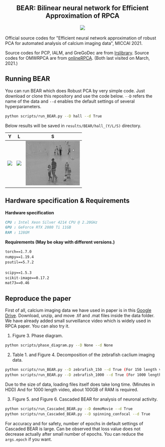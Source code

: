 <h2 align="center">BEAR: Bilinear neural network for Efficient Approximation of RPCA</h2>

<p align="center">
<img width="65%" src="src/confocal_demo.gif">
</p>

Official source codes for "Efficient neural network approximation of robust PCA for automated analysis of calcium imaging data", MICCAI 2021.

Source codes for PCP, IALM, and GreGoDec are from [lrslibrary](https://github.com/andrewssobral/lrslibrary).
Source codes for OMWRPCA are from [onlineRPCA](https://github.com/wxiao0421/onlineRPCA/blob/master/rpca/omwrpca.py).
(Both last visited on March, 2021.)


## Running BEAR

You can run BEAR which does Robust PCA by very simple code.
Just download or clone this repository and use the code below.
`--D` refers the name of the data and `--d` enables the default settings of several hyperparameters.

```bash
python scripts/run_BEAR.py --D hall --d True
```

Below results will be saved in `results/BEAR/hall_(Y/L/S)` directory.

|Y|L|S|
|--|--|--|
|<img src="./src/hall_Y.gif">|<img src="./src/hall_L.gif">|<img src="./src/hall_S.gif">|


## Hardware specification & Requirements

**Hardware specification**

```markdown
CPU : Intel Xeon Silver 4214 CPU @ 2.20GHz
GPU : GeForce RTX 2080 Ti 11GB
RAM : 128GM
```

**Requirements (May be okay with different versions.)**
```markdown
torch==1.7.0
numpy==1.19.4
psutil==5.7.2

scipy==1.5.3
scikit-image==0.17.2
mat73==0.46
```

## Reproduce the paper

First of all, calcium imaging data we have used in paper is in this [Google Drive](www.google.com). Download, unzip, and move .tif and .mat files inside the data folder. We have already added small surveillance video which is widely used in RPCA paper. You can also try it.

1. Figure 3. Phase diagram.
```bash
python scripts/phase_diagram.py --D None --d None
```

2. Table 1. and Figure 4. Decomposition of the zebrafish caclium imaging data.
```bash
python scripts/run_BEAR.py --D zebrafish_150 --d True (For 150 length video)
python scripts/run_BEAR.py --D zebrafish_1000 --d True (For 1000 length video)
```
Due to the size of data, loading files itself does take long time. (Minutes in HDD)
And for 1000 length video, about 100GB of RAM is required.

3. Figure 5. and Figure 6. Cascaded BEAR for analysis of neuronal activity.
```bash
python scripts/run_Cascaded_BEAR.py --D demoMovie --d True
python scripts/run_Cascaded_BEAR.py --D spinning_confocal --d True
```
For accuracy and for safety, number of epochs in default settings of Cascaded BEAR is large.
Can be observed that loss value does not decrease actually after small number of epochs.
You can reduce the `args.epoch` if you want.


